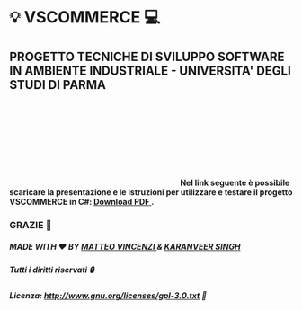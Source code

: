 # :bulb: VSCOMMERCE :computer:
## PROGETTO TECNICHE DI SVILUPPO SOFTWARE IN AMBIENTE INDUSTRIALE - UNIVERSITA' DEGLI STUDI DI PARMA

<object data="https://www.matteovincenzi.com/files/Cvscommerce.pdf" type="application/pdf" width="700px" height="700px">
    <embed src="https://www.matteovincenzi.com/files/Cvscommerce.pdf">
        <b> Nel link seguente è possibile scaricare la presentazione e le istruzioni per utilizzare e testare il progetto VSCOMMERCE in C#: <a href="https://www.matteovincenzi.com/files/Cvscommerce.pdf"> <b> Download PDF </b> </a>.</b>
    </embed>
</object>

### GRAZIE :pray:

##### MADE WITH :heart: BY <a href="https://www.matteovincenzi.com/"> MATTEO VINCENZI </a> & <a href="https://www.facebook.com/karanveer.singh.7"> KARANVEER SINGH </a>

##### Tutti i diritti riservati :lock:
##### Licenza: http://www.gnu.org/licenses/gpl-3.0.txt :memo:
